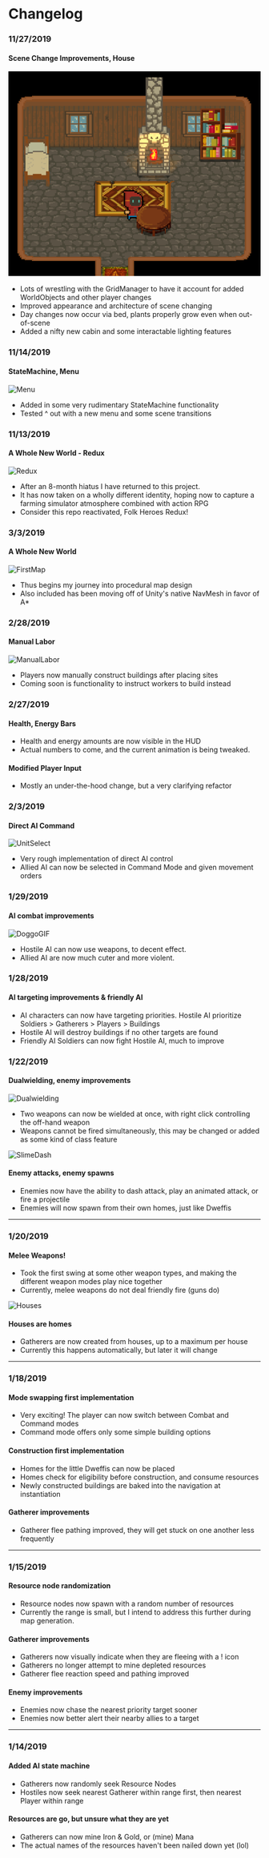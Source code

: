 # Changelog
### 11/27/2019
#### Scene Change Improvements, House
![Cabin](DemoImages/cabinloop.gif?raw=true "it's a fixer upper, with a lot of country charm")
* Lots of wrestling with the GridManager to have it account for added WorldObjects and other player changes
* Improved appearance and architecture of scene changing
* Day changes now occur via bed, plants properly grow even when out-of-scene
* Added a nifty new cabin and some interactable lighting features

### 11/14/2019
#### StateMachine, Menu
![Menu](DemoImages/menufunc.gif?raw=true "had a lot of fun with the sword animation")
* Added in some very rudimentary StateMachine functionality
* Tested ^ out with a new menu and some scene transitions

### 11/13/2019
#### A Whole New World - Redux
![Redux](DemoImages/MAINLOOP.gif?raw=true "quite a bit different looking")
* After an 8-month hiatus I have returned to this project.
* It has now taken on a wholly different identity, hoping now to capture a farming simulator atmosphere combined with action RPG
* Consider this repo reactivated, Folk Heroes Redux!

### 3/3/2019
#### A Whole New World
![FirstMap](DemoImages/FirstMapTest.gif?raw=true "don't get lost!")
* Thus begins my journey into procedural map design
* Also included has been moving off of Unity's native NavMesh in favor of A*

### 2/28/2019
#### Manual Labor
![ManualLabor](DemoImages/ManualLabor.gif?raw=true "WORK HARDER!")
* Players now manually construct buildings after placing sites
* Coming soon is functionality to instruct workers to build instead

### 2/27/2019
#### Health, Energy Bars
* Health and energy amounts are now visible in the HUD
* Actual numbers to come, and the current animation is being tweaked.

#### Modified Player Input
* Mostly an under-the-hood change, but a very clarifying refactor

### 2/3/2019
#### Direct AI Command
![UnitSelect](DemoImages/UnitCommands.gif?raw=true "Right now, they don't do much else...")
* Very rough implementation of direct AI control
* Allied AI can now be selected in Command Mode and given movement orders

### 1/29/2019
#### AI combat improvements
![DoggoGIF](DemoImages/DOGGOS.gif?raw=true "DOGGGOOOOOOSSSS!!!")
* Hostile AI can now use weapons, to decent effect.
* Allied AI are now much cuter and more violent.

### 1/28/2019
#### AI targeting improvements & friendly AI
* AI characters can now have targeting priorities. Hostile AI prioritize Soldiers > Gatherers > Players > Buildings
* Hostile AI will destroy buildings if no other targets are found
* Friendly AI Soldiers can now fight Hostile AI, much to improve

### 1/22/2019
#### Dualwielding, enemy improvements
![Dualwielding](DemoImages/DUALWIELD.gif?raw=true "It's a little rough around the edges, but I like it so far.")
* Two weapons can now be wielded at once, with right click controlling the off-hand weapon
* Weapons cannot be fired simultaneously, this may be changed or added as some kind of class feature

![SlimeDash](DemoImages/SLIMMWO.gif?raw=true "Now they're even more terrifying!")

#### Enemy attacks, enemy spawns
* Enemies now have the ability to dash attack, play an animated attack, or fire a projectile
* Enemies will now spawn from their own homes, just like Dweffis
---

### 1/20/2019
#### Melee Weapons!
* Took the first swing at some other weapon types, and making the different weapon modes play nice together
* Currently, melee weapons do not deal friendly fire (guns do)

![Houses](DemoImages/spawningWheel.gif?raw=true "Need a chimney with a cozy fire...")

#### Houses are homes
* Gatherers are now created from houses, up to a maximum per house
* Currently this happens automatically, but later it will change
---

### 1/18/2019
#### Mode swapping first implementation
* Very exciting! The player can now switch between Combat and Command modes
* Command mode offers only some simple building options

#### Construction first implementation
* Homes for the little Dweffis can now be placed
* Homes check for eligibility before construction, and consume resources
* Newly constructed buildings are baked into the navigation at instantiation

#### Gatherer improvements
* Gatherer flee pathing improved, they will get stuck on one another less frequently
---

### 1/15/2019
#### Resource node randomization
* Resource nodes now spawn with a random number of resources
* Currently the range is small, but I intend to address this further during map generation.

#### Gatherer improvements
* Gatherers now visually indicate when they are fleeing with a ! icon
* Gatherers no longer attempt to mine depleted resources
* Gatherer flee reaction speed and pathing improved

#### Enemy improvements
* Enemies now chase the nearest priority target sooner
* Enemies now better alert their nearby allies to a target
---

### 1/14/2019
#### Added AI state machine
* Gatherers now randomly seek Resource Nodes
* Hostiles now seek nearest Gatherer within range first, then nearest Player within range

#### Resources are go, but unsure what they are yet
* Gatherers can now mine Iron & Gold, or (mine) Mana
* The actual names of the resources haven't been nailed down yet (lol)